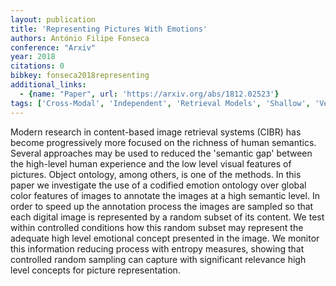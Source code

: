 ```yaml
---
layout: publication
title: 'Representing Pictures With Emotions'
authors: António Filipe Fonseca
conference: "Arxiv"
year: 2018
citations: 0
bibkey: fonseca2018representing
additional_links:
  - {name: "Paper", url: 'https://arxiv.org/abs/1812.02523'}
tags: ['Cross-Modal', 'Independent', 'Retrieval Models', 'Shallow', 'Vector Indexing', 'Applications']
---
```

Modern research in content-based image retrieval systems (CIBR) has become
progressively more focused on the richness of human semantics. Several
approaches may be used to reduced the 'semantic gap' between the high-level
human experience and the low level visual features of pictures. Object
ontology, among others, is one of the methods. In this paper we investigate the
use of a codified emotion ontology over global color features of images to
annotate the images at a high semantic level. In order to speed up the
annotation process the images are sampled so that each digital image is
represented by a random subset of its content. We test within controlled
conditions how this random subset may represent the adequate high level
emotional concept presented in the image. We monitor this information reducing
process with entropy measures, showing that controlled random sampling can
capture with significant relevance high level concepts for picture
representation.
